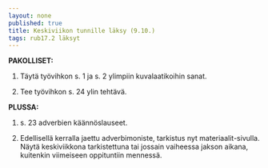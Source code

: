 ```yaml
---
layout: none
published: true
title: Keskiviikon tunnille läksy (9.10.)
tags: rub17.2 läksyt
---
```

**PAKOLLISET:**

1. Täytä työvihkon s. 1 ja s. 2 ylimpiin kuvalaatikoihin sanat. 

2. Tee työvihkon s. 24 ylin tehtävä.

**PLUSSA:**

1. s. 23 adverbien käännöslauseet.

2. Edellisellä kerralla jaettu adverbimoniste, tarkistus nyt materiaalit-sivulla. Näytä keskiviikkona tarkistettuna tai jossain vaiheessa jakson aikana, kuitenkin viimeiseen oppituntiin mennessä. 
